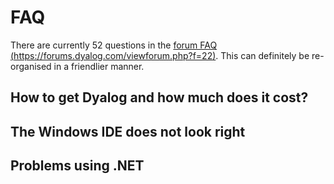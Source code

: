 # FAQ
There are currently 52 questions in the [forum FAQ (https://forums.dyalog.com/viewforum.php?f=22)](https://forums.dyalog.com/viewforum.php?f=22). This can definitely be re-organised in a friendlier manner.

## How to get Dyalog and how much does it cost?

## The Windows IDE does not look right

## Problems using .NET

